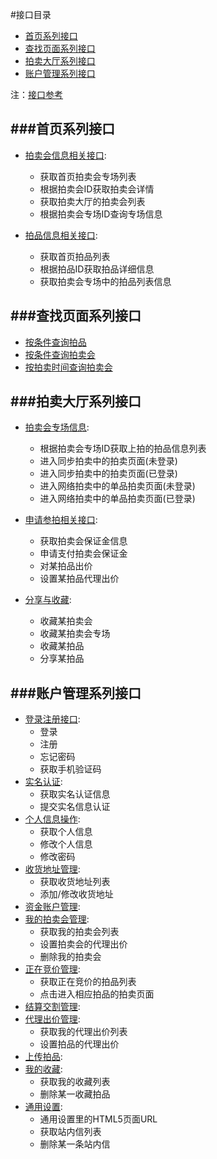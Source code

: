 #接口目录

- [首页系列接口](#first)
- [查找页面系列接口](#search)
- [拍卖大厅系列接口](#hall)
- [账户管理系列接口](#account)

注：[接口参考](接口参考.md)

###<a name="first" >首页系列接口</a>
---
- [拍卖会信息相关接口](首页/拍卖会信息相关接口.md): 
	- 获取首页拍卖会专场列表
	- 根据拍卖会ID获取拍卖会详情
	- 获取拍卖大厅的拍卖会列表
	- 根据拍卖会专场ID查询专场信息
	
- [拍品信息相关接口](首页/拍品信息相关接口.md): 
	- 获取首页拍品列表
	- 根据拍品ID获取拍品详细信息
	- 获取拍卖会专场中的拍品列表信息

###<a name="search" >查找页面系列接口</a>
---
- [按条件查询拍品](查询/按条件查询拍品.md)
- [按条件查询拍卖会](查询/按条件查询拍卖会.md)
- [按拍卖时间查询拍卖会](查询/按拍卖时间查询拍卖会.md)

###<a name="hall" >拍卖大厅系列接口</a>
---
- [拍卖会专场信息](拍卖大厅/拍卖会专场信息.md): 
	- 根据拍卖会专场ID获取上拍的拍品信息列表
	- 进入同步拍卖中的拍卖页面(未登录)
	- 进入同步拍卖中的拍卖页面(已登录)
	- 进入网络拍卖中的单品拍卖页面(未登录)
	- 进入网络拍卖中的单品拍卖页面(已登录)

- [申请参拍相关接口](拍卖大厅/申请参拍相关接口.md):
	- 获取拍卖会保证金信息
	- 申请支付拍卖会保证金
	- 对某拍品出价
	- 设置某拍品代理出价
	
- [分享与收藏](拍卖大厅/分享与收藏.md):
	- 收藏某拍卖会
	- 收藏某拍卖会专场
	- 收藏某拍品
	- 分享某拍品

###<a name="account" >账户管理系列接口</a>
---

- [登录注册接口](我/登录注册.md): 
	- 登录
	- 注册
	- 忘记密码
	- 获取手机验证码
- [实名认证](我/实名认证.md): 
	- 获取实名认证信息
	- 提交实名信息认证
- [个人信息操作](我/个人信息操作.md): 
	- 获取个人信息
	- 修改个人信息
	- 修改密码
- [收货地址管理](我/收货地址管理.md): 
	- 获取收货地址列表
	- 添加/修改收货地址
- [资金账户管理](我/资金账户管理.md): 
- [我的拍卖会管理](我/我的拍卖会管理.md): 
	- 获取我的拍卖会列表
	- 设置拍卖会的代理出价
	- 删除我的拍卖会  
- [正在竞价管理](我/正在竞价管理.md): 
	- 获取正在竞价的拍品列表
	- 点击进入相应拍品的拍卖页面  
- [结算交割管理](我/结算交割管理.md):
- [代理出价管理](我/代理出价管理.md):
	- 获取我的代理出价列表
	- 设置拍品的代理出价
- [上传拍品](我/上传拍品.md):
- [我的收藏](我/我的收藏.md): 
	- 获取我的收藏列表
	- 删除某一收藏拍品
- [通用设置](我/通用设置.md): 
	- 通用设置里的HTML5页面URL
	- 获取站内信列表
	- 删除某一条站内信
